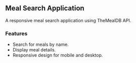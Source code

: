 ## Meal Search Application
A responsive meal search application using TheMealDB API.

### Features
- Search for meals by name.
- Display meal details.
- Responsive design for mobile and desktop.
